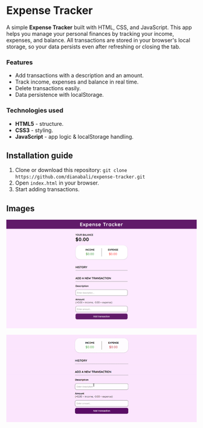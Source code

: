 # Expense Tracker
A simple **Expense Tracker** built with HTML, CSS, and JavaScript. This app helps you manage your personal finances by tracking your income, expenses, and balance. All transactions are stored in your browser's local storage, so your data persists even after refreshing or closing the tab.

### Features
- Add transactions with a description and an amount.
- Track income, expenses and balance in real time.
- Delete transactions easily.
- Data persistence with localStorage.

### Technologies used
- **HTML5** - structure.
- **CSS3** - styling.
- **JavaScript** - app logic & localStorage handling.

## Installation guide
1. Clone or download this repository: ``git clone https://github.com/dianabali/expense-tracker.git``
2. Open ``index.html`` in your browser.
3. Start adding transactions.

## Images
![Screenshot](preview/expense-tracker_img.png)

![Video](preview/expense-tracker_recording.gif)
